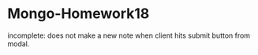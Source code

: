 # Mongo-Homework18

incomplete: does not make a new note when client hits submit button from modal. 
